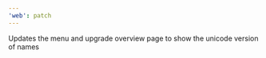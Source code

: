 ```yaml
---
'web': patch
---
```


Updates the menu and upgrade overview page to show the unicode version of names
